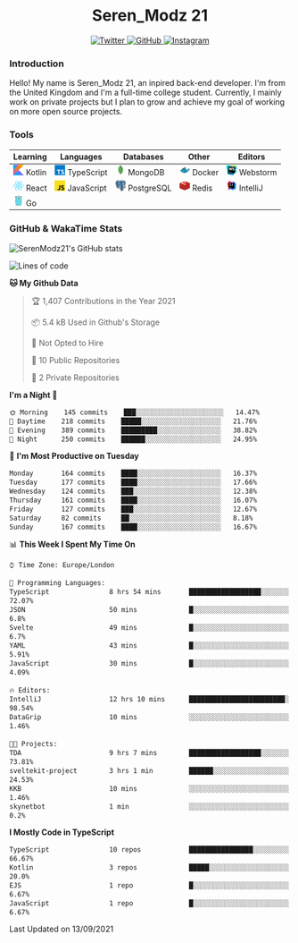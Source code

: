 <div align="center">
  <h1>Seren_Modz 21</h1>
  <a href="https://twitter.com/SerenModz21">
    <img alt="Twitter" src="https://img.shields.io/badge/twitter%20-%231DA1F2.svg?&style=for-the-badge&logo=Twitter&logoColor=white">
  </a>
  <a href="https://github.com/SerenModz21">
    <img alt="GitHub" src="https://img.shields.io/badge/github%20-%23121011.svg?&style=for-the-badge&logo=github&logoColor=white">
  </a>
  <a href="https://www.instagram.com/serenmodz21">
    <img alt="Instagram" src="https://img.shields.io/badge/instagram%20-%23E4405F.svg?&style=for-the-badge&logo=Instagram&logoColor=white">
  </a>
</div>

### Introduction

Hello! My name is Seren_Modz 21, an inpired back-end developer. I'm from the United Kingdom and I'm a full-time college student. Currently, I mainly work on private projects but I plan to grow and achieve my goal of working on more open source projects. 

### Tools

 **Learning**                                        | **Languages**                                               | **Databases**                                               | **Other**                                           | **Editors**                                                  
-----------------------------------------------------|-------------------------------------------------------------|-------------------------------------------------------------|-----------------------------------------------------|--------------------------------------------------------------
 <img width="19px" src="./assets/kotlin.svg"> Kotlin | <img width="19px" src="./assets/typescript.svg"> TypeScript | <img width="19px" src="./assets/mongodb.svg"> MongoDB       | <img width="19px" src="./assets/docker.svg"> Docker | <img width="19px" src="./assets/webstorm.svg"> Webstorm      
 <img width="19px" src="./assets/react.svg"> React   | <img width="19px" src="./assets/javascript.svg"> JavaScript | <img width="19px" src="./assets/postgresql.svg"> PostgreSQL | <img width="19px" src="./assets/redis.svg"> Redis   | <img width="19px" src="./assets/intellij-idea.svg"> IntelliJ
 <img width="19px" src="./assets/go.svg"> Go         |                                                             |                                                             |                                                     |                                                                                                               

### GitHub & WakaTime Stats

![SerenModz21's GitHub stats](https://github-readme-stats.vercel.app/api?username=SerenModz21&show_icons=true&theme=dark)

<!--START_SECTION:waka-->
![Lines of code](https://img.shields.io/badge/From%20Hello%20World%20I%27ve%20Written-30591%20lines%20of%20code-blue)

**🐱 My Github Data** 

> 🏆 1,407 Contributions in the Year 2021
 > 
> 📦 5.4 kB Used in Github's Storage 
 > 
> 🚫 Not Opted to Hire
 > 
> 📜 10 Public Repositories 
 > 
> 🔑 2 Private Repositories  
 > 
**I'm a Night 🦉** 

```text
🌞 Morning    145 commits    ███░░░░░░░░░░░░░░░░░░░░░░   14.47% 
🌆 Daytime    218 commits    █████░░░░░░░░░░░░░░░░░░░░   21.76% 
🌃 Evening    389 commits    █████████░░░░░░░░░░░░░░░░   38.82% 
🌙 Night      250 commits    ██████░░░░░░░░░░░░░░░░░░░   24.95%

```
📅 **I'm Most Productive on Tuesday** 

```text
Monday       164 commits    ████░░░░░░░░░░░░░░░░░░░░░   16.37% 
Tuesday      177 commits    ████░░░░░░░░░░░░░░░░░░░░░   17.66% 
Wednesday    124 commits    ███░░░░░░░░░░░░░░░░░░░░░░   12.38% 
Thursday     161 commits    ████░░░░░░░░░░░░░░░░░░░░░   16.07% 
Friday       127 commits    ███░░░░░░░░░░░░░░░░░░░░░░   12.67% 
Saturday     82 commits     ██░░░░░░░░░░░░░░░░░░░░░░░   8.18% 
Sunday       167 commits    ████░░░░░░░░░░░░░░░░░░░░░   16.67%

```


📊 **This Week I Spent My Time On** 

```text
⌚︎ Time Zone: Europe/London

💬 Programming Languages: 
TypeScript               8 hrs 54 mins       ██████████████████░░░░░░░   72.07% 
JSON                     50 mins             █░░░░░░░░░░░░░░░░░░░░░░░░   6.8% 
Svelte                   49 mins             █░░░░░░░░░░░░░░░░░░░░░░░░   6.7% 
YAML                     43 mins             █░░░░░░░░░░░░░░░░░░░░░░░░   5.91% 
JavaScript               30 mins             █░░░░░░░░░░░░░░░░░░░░░░░░   4.09%

🔥 Editors: 
IntelliJ                 12 hrs 10 mins      ████████████████████████░   98.54% 
DataGrip                 10 mins             ░░░░░░░░░░░░░░░░░░░░░░░░░   1.46%

🐱‍💻 Projects: 
TDA                      9 hrs 7 mins        ██████████████████░░░░░░░   73.81% 
sveltekit-project        3 hrs 1 min         ██████░░░░░░░░░░░░░░░░░░░   24.53% 
KKB                      10 mins             ░░░░░░░░░░░░░░░░░░░░░░░░░   1.46% 
skynetbot                1 min               ░░░░░░░░░░░░░░░░░░░░░░░░░   0.2%

```

**I Mostly Code in TypeScript** 

```text
TypeScript               10 repos            ████████████████░░░░░░░░░   66.67% 
Kotlin                   3 repos             █████░░░░░░░░░░░░░░░░░░░░   20.0% 
EJS                      1 repo              █░░░░░░░░░░░░░░░░░░░░░░░░   6.67% 
JavaScript               1 repo              █░░░░░░░░░░░░░░░░░░░░░░░░   6.67%

```



 Last Updated on 13/09/2021
<!--END_SECTION:waka-->
